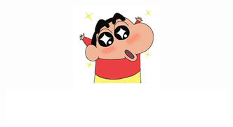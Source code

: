 <p float="left" align="center">
    <img src="https://github.com/jaredyam/jaredyam/blob/main/shin-chan.png" width="200" />
    <img src="https://github.com/jaredyam/jaredyam/blob/main/say-something.svg" width="800" />
</p>
